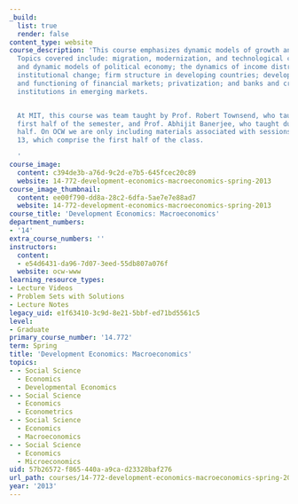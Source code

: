 ```yaml
---
_build:
  list: true
  render: false
content_type: website
course_description: 'This course emphasizes dynamic models of growth and development.
  Topics covered include: migration, modernization, and technological change; static
  and dynamic models of political economy; the dynamics of income distribution and
  institutional change; firm structure in developing countries; development, transparency,
  and functioning of financial markets; privatization; and banks and credit market
  institutions in emerging markets.


  At MIT, this course was team taught by Prof. Robert Townsend, who taught for the
  first half of the semester, and Prof. Abhijit Banerjee, who taught during the second
  half. On OCW we are only including materials associated with sessions one through
  13, which comprise the first half of the class.

  '
course_image:
  content: c394de3b-a76d-9c2d-e7b5-645fcec20c89
  website: 14-772-development-economics-macroeconomics-spring-2013
course_image_thumbnail:
  content: ee00f790-dd8a-28c2-6dfa-5ae7e7e88ad7
  website: 14-772-development-economics-macroeconomics-spring-2013
course_title: 'Development Economics: Macroeconomics'
department_numbers:
- '14'
extra_course_numbers: ''
instructors:
  content:
  - e54d6431-da96-7d07-3eed-55db807a076f
  website: ocw-www
learning_resource_types:
- Lecture Videos
- Problem Sets with Solutions
- Lecture Notes
legacy_uid: e1f63410-3c9d-8e21-5bbf-ed71bd5561c5
level:
- Graduate
primary_course_number: '14.772'
term: Spring
title: 'Development Economics: Macroeconomics'
topics:
- - Social Science
  - Economics
  - Developmental Economics
- - Social Science
  - Economics
  - Econometrics
- - Social Science
  - Economics
  - Macroeconomics
- - Social Science
  - Economics
  - Microeconomics
uid: 57b26572-f865-440a-a9ca-d23328baf276
url_path: courses/14-772-development-economics-macroeconomics-spring-2013
year: '2013'
---
```


